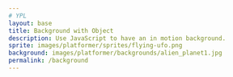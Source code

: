 ```yaml
---
# YPL 
layout: base
title: Background with Object
description: Use JavaScript to have an in motion background.
sprite: images/platformer/sprites/flying-ufo.png
background: images/platformer/backgrounds/alien_planet1.jpg
permalink: /background
---
```


<!--HTML for where game is stored -->
<canvas id="world"></canvas>

<script>
  const canvas = document.getElementById("world");
  const ctx = canvas.getContext('2d');
  const backgroundImg = new Image();
  const spriteImg = new Image();
  backgroundImg.src = '{{page.background}}';
  spriteImg.src = '{{page.sprite}}';

  let imagesLoaded = 0;
  backgroundImg.onload = function() {
    imagesLoaded++;
    startGameWorld();
  };
  spriteImg.onload = function() {
    imagesLoaded++;
    startGameWorld();
  };

  function startGameWorld() {
    if (imagesLoaded < 2) return;

    class GameObject {
      constructor(image, width, height, x = 0, y = 0, speedRatio = 0) {
        this.image = image;
        this.width = width;
        this.height = height;
        this.x = x;
        this.y = y;
        this.speedRatio = speedRatio;
        this.speed = GameWorld.gameSpeed * this.speedRatio;
      }
      update() {}
      draw(ctx) {
        ctx.drawImage(this.image, this.x, this.y, this.width, this.height);
      }
    }

    class Background extends GameObject {
      constructor(image, gameWorld) {
        // Fill entire canvas
        super(image, gameWorld.width, gameWorld.height, 0, 0, 0.1);
      }
      update() {
        this.x = (this.x - this.speed) % this.width;
      }
      draw(ctx) {
        ctx.drawImage(this.image, this.x, this.y, this.width, this.height);
        ctx.drawImage(this.image, this.x + this.width, this.y, this.width, this.height);
      }
    }

    class Player extends GameObject {
      constructor(image, gameWorld) {
        const width = image.naturalWidth / 2;
        const height = image.naturalHeight / 2;
        const x = (gameWorld.width - width) / 2;
        const y = (gameWorld.height - height) / 2;
        super(image, width, height, x, y);
        this.baseY = y;
        this.frame = 0;
      }
      update() {
        this.y = this.baseY + Math.sin(this.frame * 0.05) * 20;
        this.frame++;
      }
    }
/* Game World is master class/object for the entire game
* the game loop is inside 
*/
    class GameWorld {
      static gameSpeed = 5;
      // images enter the world
      constructor(backgroundImg, spriteImg) {
        this.canvas = document.getElementById("world");
        this.ctx = this.canvas.getContext('2d');
        this.width = window.innerWidth;
        this.height = window.innerHeight;
        this.canvas.width = this.width;
        this.canvas.height = this.height;
        this.canvas.style.width = `${this.width}px`;
        this.canvas.style.height = `${this.height}px`;
        this.canvas.style.position = 'absolute';
        this.canvas.style.left = `0px`;
        this.canvas.style.top = `${(window.innerHeight - this.height) / 2}px`;
//Game objects are created
        this.objects = [
         new Background(backgroundImg, this),
         new Player(spriteImg, this)
        ];
      }
      // This keeps game alive and running
      gameLoop() {
        this.ctx.clearRect(0, 0, this.width, this.height);
        for (const obj of this.objects) {
          obj.update();
          obj.draw(this.ctx);
        }
        requestAnimationFrame(this.gameLoop.bind(this));
      }
      start() {
        this.gameLoop();
      }
    }

    const world = new GameWorld(backgroundImg, spriteImg);
    // starts the game world
    world.start();
  }
